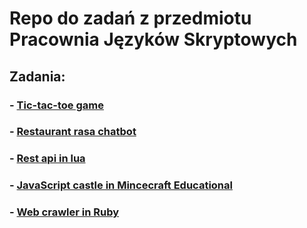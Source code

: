 # Repo do zadań z przedmiotu Pracownia Języków Skryptowych

## Zadania: 
### - [Tic-tac-toe game](tic-tac-toe)
### - [Restaurant rasa chatbot](chatbot)
### - [Rest api in lua](lua-rest-api)
### - [JavaScript castle in Mincecraft Educational](minecraft)
### - [Web crawler in Ruby](ruby_crawler)